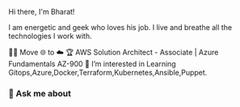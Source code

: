 Hi there, I'm Bharat!

I am energetic and geek who loves his job. I live and breathe all the technologies I work with.

👨‍💻 Move 🌐 to ☁️
🏆 AWS Solution Architect - Associate | Azure Fundamentals AZ-900 
👀 I’m interested in Learning Gitops,Azure,Docker,Terraform,Kubernetes,Ansible,Puppet.


<!---
bharatm192/bharatm192 is a ✨ special ✨ repository because its `README.md` (this file) appears on your GitHub profile.
You can click the Preview link to take a look at your changes.### Hi there, I'm [Ashish!](https://aashishpatel.netlify.app) 👋

Ashish is a Technology Architect in the Cloud and DevOps space. He has a strong background in software engineering, he has been coding with C#, .NET, and .NET Core for the past 10+ years. In recent times, Ashish has been focused on Cloud, DevOps, and Kubernetes. He is energetic and a geek who loves his job. He lives and breathes all the technologies he works with.



- 🏆 AWS Community Builder ([3 times](https://aws.amazon.com/developer/community/community-builders/community-builders-directory/?cb-cards.q=ashishkumar%2Bpatel))
- 👨‍💻 Move 🌐 to ☁️ 
- ✍️ Regularly writing technical blogs - [Medium](https://iamaashishpatel.medium.com/)    (7.4k+ followers)
- 🎖️ Accreditation - [Credly](https://www.credly.com/users/iamaashishpatel/)    (15+ certifications)
- 📜️ More about my experiences on [LinkedIn](https://www.linkedin.com/in/iamaashishpatel/)    (10+ years)
<!--- 🌱 Learning DevOps technologies-->



### 💬 Ask me about

<a title="AWS">
<a title="Azure">
<a title="Terraform">
<!--<a title="Docker">
<a title="ArgoCD">
<a title="Linux">
<a title="Jenkins">
<a title="Ansible">
